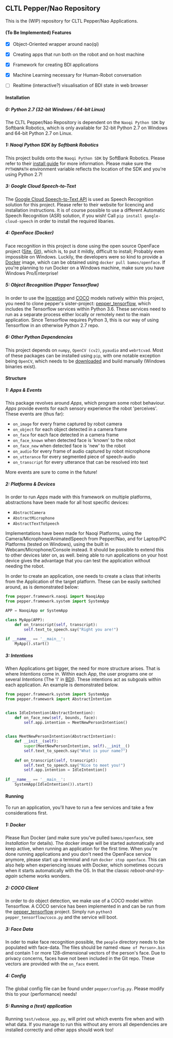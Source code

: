 CLTL Pepper/Nao Repository
--------------------------

This is the (WIP) repository for CLTL Pepper/Nao Applications.

#### (To Be Implemented) Features
- [x] Object-Oriented wrapper around nao(qi)
- [x] Creating apps that run both on the robot and on host machine
- [x] Framework for creating BDI applications
- [x] Machine Learning necessary for Human-Robot conversation
- [ ] Realtime (interactive?) visualisation of BDI state in web browser


#### Installation

##### 0: Python 2.7 (32-bit Windows / 64-bit Linux)
The CLTL Pepper/Nao Repository is dependent on the ``Naoqi Python SDK`` by Softbank Robotics,
which is only available for 32-bit Python 2.7 on Windows and 64-bit Python 2.7 on Linux.

##### 1: Naoqi Python SDK by Softbank Robotics
This project builds onto the ``Naoqi Python SDK`` by SoftBank Robotics.
Please refer to their [install guide](http://doc.aldebaran.com/2-5/dev/python/install_guide.html) for more information.
Please make sure the ``PYTHONPATH`` environment variable reflects the location of the SDK and you're using Python 2.7!

##### 3: Google Cloud Speech-to-Text
The [Google Cloud Speech-to-Text API](https://cloud.google.com/speech-to-text/) is used as Speech Recognition solution for this project.
Please refer to their website for licencing and installation instructions.
It is of course possible to use a different Automatic Speech Recognition (ASR) solution, if you wish!
Call ``pip install google-cloud-speech`` in order to install the required libaries.

##### 4: OpenFace (Docker)
Face recognition in this project is done using the open source OpenFace project ([Site](http://cmusatyalab.github.io/openface/), [Git](https://github.com/cmusatyalab/openface)),
which is, to put it mildly, difficult to install; Probably even impossible on Windows.
Luckily, the developers were so kind to provide a [Docker](https://www.docker.com/) image, which can be obtained using `docker pull bamos/openface`.
If you're planning to run Docker on a Windows machine, make sure you have Windows Pro/Enterprise!

##### 5: Object Recognition (Pepper Tensorflow)
In order to use the [Inception](https://www.tensorflow.org/tutorials/images/image_recognition) and [COCO](cocodataset.org/) models natively within this project,
you need to clone pepper's sister-project: [pepper_tensorflow](https://github.com/cltl/pepper_tensorflow), which includes the Tensorflow services within Python 3.6.
These services need to run as a separate process either locally or remotely next to the main application.
Since Tensorflow requires Python 3, this is our way of using Tensorflow in an otherwise Python 2.7 repo.

##### 6: Other Python Dependencies
This project depends on ``numpy``, ``OpenCV (cv2)``, ``pyaudio`` and ``webrtcvad``.
Most of these packages can be installed using ``pip``,  with one notable exception being ``OpenCV``,
which needs to be [downloaded](https://docs.opencv.org/3.0-beta/doc/py_tutorials/py_setup/py_table_of_contents_setup/py_table_of_contents_setup.html) and build manually (Windows binaries exist).


#### Structure

##### 1: Apps & Events
This package revolves around _Apps_, which program some robot behaviour.
_Apps_ provide events for each sensory experience the robot 'perceives'. These events are (thus far):
- ``on_image`` for every frame captured by robot camera
- ``on_object`` for each object detected in a camera frame
- ``on_face`` for each face detected in a camera frame
- ``on_face_known`` when detected face is 'known' to the robot
- ``on_face_new`` when detected face is 'new' to the robot
- ``on_audio`` for every frame of audio captured by robot microphone
- ``on_utterance`` for every segmented piece of speech-audio
- ``on_transcript`` for every utterance that can be resolved into text

More events are sure to come in the future!

##### 2: Platforms & Devices

In order to run _Apps_ made with this framework on multiple platforms, abstractions have been made for all host specific devices:
- ``AbstractCamera``
- ``AbstractMicrophone``
- ``AbstractTextToSpeech``

Implementations have been made for Naoqi Platforms, using the Camera/Microphone/AnimatedSpeech from Pepper/Nao,
and for Laptop/PC Platforms (tested on Windows), using the built in Webcam/Microphone/Console instead.
It should be possible to extend this to other devices later on, as well.
being able to run applications on your host device gives the advantage that you can test the application without needing the robot.

In order to create an application, one needs to create a class that inherits from the Application of the target platform.
These can be easily switched around, as is demonstrated below:

```python
from pepper.framework.naoqi import NaoqiApp
from pepper.framework.system import SystemApp

APP = NaoqiApp or SystemApp

class MyApp(APP):
    def on_transcript(self, transcript):
        self.text_to_speech.say("Right you are!")
        
if __name__ == '__main__':
    MyApp().start()
```

##### 3: Intentions

When Applications get bigger, the need for more structure arises. That is where _Intentions_ come in.
Within each _App_, the user programs one or several _Intentions_ (The 'I' in [BDI](https://en.wikipedia.org/wiki/Belief–desire–intention_software_model)).
These intentions act as subgoals within each application. An example is demonstrated below.

```python
from pepper.framework.system import SystemApp
from pepper.framework import AbstractIntention


class IdleIntention(AbstractIntention):
    def on_face_new(self, bounds, face):
        self.app.intention = MeetNewPersonIntention()
        

class MeetNewPersonIntention(AbstractIntention):
    def __init__(self):
        super(MeetNewPersonIntention, self).__init__()
        self.text_to_speech.say("What is your name?")
        
    def on_transcript(self, transcript):
        self.text_to_speech.say("Nice to meet you!")
        self.app.intention = IdleIntention()
        
if __name__ == '__main__':
    SystemApp(IdleIntention()).start()
```

#### Running

To run an application, you'll have to run a few services and take a few considerations first.

##### 1: Docker

Please Run Docker (and make sure you've pulled ``bamos/openface``, see _Installation_ for details).
The docker image will be started automatically and keep active, when running an application for the first time.
When you're done running applications and you don't need the OpenFace service anymore,
please start up a terminal and run ``docker stop openface``.
This can also help when experiencing issues with Docker, which sometimes occurs when it starts automatically with the OS.
In that the classic _reboot-and-try-again_ scheme works wonders.

##### 2: COCO Client

In order to do object detection, we make use of a COCO model within Tensorflow.
A COCO service has been implemented in and can be run from the [pepper_tensorflow](https://github.com/cltl/pepper_tensorflow) project.
Simply run ```python3 pepper_tensorflow/coco.py``` and the service will boot.

##### 3: Face Data

In oder to make face recognition possible, the ``people`` directory needs to be populated with face-data.
The files should be named ``<Name of Person>.bin`` and contain 1 or more 128-dimensional vectors of the person's face.
Due to privacy concerns, faces have not been included in the Git repo. These vectors are provided with the ``on_face`` event.

##### 4: Config

The global config file can be found under ``pepper/config.py``. Please modify this to your (performance) needs!

##### 5: Running a (test) application

Running ``test/vebose_app.py``, will print out which events fire when and with what data.
If you manage to run this without any errors all dependencies are installed correctly and other apps should work too!

